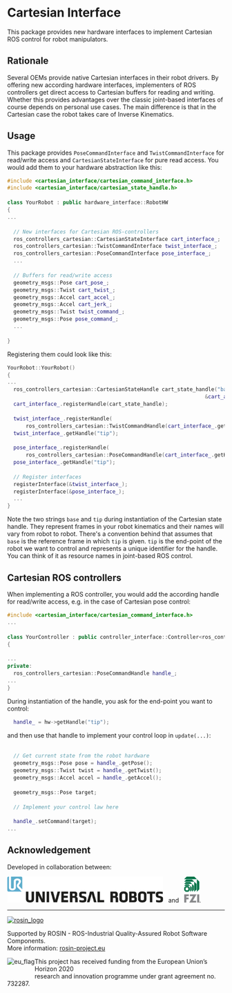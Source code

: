 # Cartesian Interface

This package provides new hardware interfaces to implement Cartesian ROS control
for robot manipulators.

## Rationale
Several OEMs provide native Cartesian interfaces in their robot drivers.
By offering new according hardware interfaces, implementers of ROS controllers get direct access to Cartesian buffers for reading and writing.
Whether this provides advantages over the classic joint-based interfaces of course depends on personal use cases.
The main difference is that in the Cartesian case the robot takes care of Inverse Kinematics.

## Usage
This package provides ``PoseCommandInterface`` and ``TwistCommandInterface``
for read/write access and ``CartesianStateInterface`` for pure read access.
You would add them to your hardware abstraction like this:

```c++
#include <cartesian_interface/cartesian_command_interface.h>
#include <cartesian_interface/cartesian_state_handle.h>

class YourRobot : public hardware_interface::RobotHW
{
...

  // New interfaces for Cartesian ROS-controllers
  ros_controllers_cartesian::CartesianStateInterface cart_interface_;
  ros_controllers_cartesian::TwistCommandInterface twist_interface_;
  ros_controllers_cartesian::PoseCommandInterface pose_interface_;
  ...

  // Buffers for read/write access
  geometry_msgs::Pose cart_pose_;
  geometry_msgs::Twist cart_twist_;
  geometry_msgs::Accel cart_accel_;
  geometry_msgs::Accel cart_jerk_;
  geometry_msgs::Twist twist_command_;
  geometry_msgs::Pose pose_command_;
  ...

}
```
Registering them could look like this:
```c++
YourRobot::YourRobot()
{
...
  ros_controllers_cartesian::CartesianStateHandle cart_state_handle("base", "tip", &cart_pose_, &cart_twist_,
                                                                &cart_accel_, &cart_jerk_);
  cart_interface_.registerHandle(cart_state_handle);

  twist_interface_.registerHandle(
      ros_controllers_cartesian::TwistCommandHandle(cart_interface_.getHandle("tip"), &twist_command_));
  twist_interface_.getHandle("tip");

  pose_interface_.registerHandle(
      ros_controllers_cartesian::PoseCommandHandle(cart_interface_.getHandle("tip"), &pose_command_));
  pose_interface_.getHandle("tip");

  // Register interfaces
  registerInterface(&twist_interface_);
  registerInterface(&pose_interface_);
  ...
}

```

Note the two strings `base` and `tip` during instantiation of the Cartesian state handle.
They represent frames in your robot kinematics and their names will vary from robot to robot.
There's a convention behind that assumes that `base` is the reference frame in which `tip` is given.
`tip` is the end-point of the robot we want to control and represents a unique identifier for the handle.
You can think of it as resource names in joint-based ROS control.


## Cartesian ROS controllers

When implementing a ROS controller, you would add the according handle for
read/write access, e.g. in the case of Cartesian pose control:
```c++
#include <cartesian_interface/cartesian_command_interface.h>
...

class YourController : public controller_interface::Controller<ros_controllers_cartesian::PoseCommandInterface>
{

...
private:
  ros_controllers_cartesian::PoseCommandHandle handle_;
...
}
```
During instantiation of the handle, you ask for the end-point you want to control:
```c++
  handle_ = hw->getHandle("tip");
```
and then use that handle to implement your control loop in `update(...)`:
```c++

  // Get current state from the robot hardware
  geometry_msgs::Pose pose = handle_.getPose();
  geometry_msgs::Twist twist = handle_.getTwist();
  geometry_msgs::Accel accel = handle_.getAccel();

  geometry_msgs::Pose target;

  // Implement your control law here

  handle_.setCommand(target);
...
```

## Acknowledgement
Developed in collaboration between:

[<img height="60" alt="Universal Robots A/S" src="../ros_control_cartesian/doc/resources/ur_logo.jpg">](https://www.universal-robots.com/) &nbsp; and &nbsp;
[<img height="60" alt="FZI Research Center for Information Technology" src="../ros_control_cartesian/doc/resources/fzi_logo.png">](https://www.fzi.de).

***
<!-- 
    ROSIN acknowledgement from the ROSIN press kit
    @ https://github.com/rosin-project/press_kit
-->

<a href="http://rosin-project.eu">
  <img src="http://rosin-project.eu/wp-content/uploads/rosin_ack_logo_wide.png" 
       alt="rosin_logo" height="60" >
</a>

Supported by ROSIN - ROS-Industrial Quality-Assured Robot Software Components.  
More information: <a href="http://rosin-project.eu">rosin-project.eu</a>

<img src="http://rosin-project.eu/wp-content/uploads/rosin_eu_flag.jpg" 
     alt="eu_flag" height="45" align="left" >  

This project has received funding from the European Union’s Horizon 2020  
research and innovation programme under grant agreement no. 732287. 
